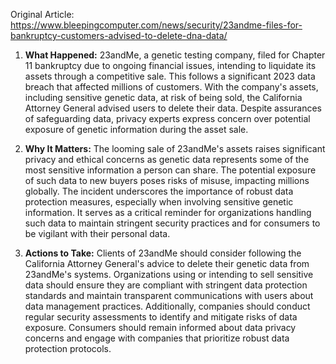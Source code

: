Original Article: https://www.bleepingcomputer.com/news/security/23andme-files-for-bankruptcy-customers-advised-to-delete-dna-data/

1) **What Happened:** 23andMe, a genetic testing company, filed for Chapter 11 bankruptcy due to ongoing financial issues, intending to liquidate its assets through a competitive sale. This follows a significant 2023 data breach that affected millions of customers. With the company's assets, including sensitive genetic data, at risk of being sold, the California Attorney General advised users to delete their data. Despite assurances of safeguarding data, privacy experts express concern over potential exposure of genetic information during the asset sale.

2) **Why It Matters:** The looming sale of 23andMe's assets raises significant privacy and ethical concerns as genetic data represents some of the most sensitive information a person can share. The potential exposure of such data to new buyers poses risks of misuse, impacting millions globally. The incident underscores the importance of robust data protection measures, especially when involving sensitive genetic information. It serves as a critical reminder for organizations handling such data to maintain stringent security practices and for consumers to be vigilant with their personal data.

3) **Actions to Take:** Clients of 23andMe should consider following the California Attorney General's advice to delete their genetic data from 23andMe's systems. Organizations using or intending to sell sensitive data should ensure they are compliant with stringent data protection standards and maintain transparent communications with users about data management practices. Additionally, companies should conduct regular security assessments to identify and mitigate risks of data exposure. Consumers should remain informed about data privacy concerns and engage with companies that prioritize robust data protection protocols.